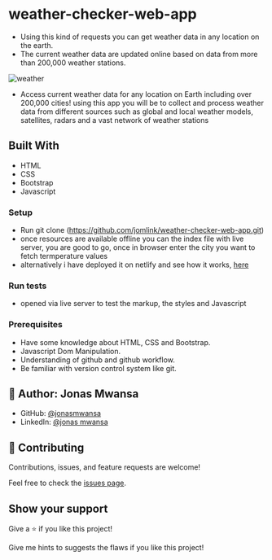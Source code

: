 # weather-checker-web-app

- Using this kind of requests you can get weather data in any location on the earth. 
- The current weather data are updated online based on data from more than 200,000 weather stations.

![weather](https://user-images.githubusercontent.com/36500444/178168738-fbd48f93-8beb-4749-bded-b789efce7402.PNG)

- Access current weather data for any location on Earth including over 200,000 cities! using this app you will be to collect and process weather data from 
  different sources such as global and local weather models, satellites, radars and a vast network of weather stations

## Built With

- HTML
- CSS
- Bootstrap
- Javascript

### Setup
- Run git clone (https://github.com/jomlink/weather-checker-web-app.git) 
- once resources are available offline you can the index file with live server, you are good to go, once in browser enter the city you want to fetch termperature values
- alternatively i have deployed it on netlify and see how it works, [here](https://globalweatherchecker.netlify.app/)

### Run tests
- opened via live server to test the markup, the styles and Javascript

### Prerequisites
- Have some knowledge about HTML, CSS  and Bootstrap.
- Javascript Dom Manipulation.
- Understanding of github and github workflow.
- Be familiar with version control system like git.

## 👤 Author: **Jonas Mwansa**

- GitHub: [@jonasmwansa](https://github.com/jonasmwansa)
- LinkedIn: [@jonas mwansa](https://www.linkedin.com/in/jonas-mwansa-787259155/)


## 🤝 Contributing

Contributions, issues, and feature requests are welcome!

Feel free to check the [issues page](https://github.com/jomlink/weather-checker-web-app/issues).

## Show your support

Give a ⭐️ if you like this project!

Give me hints to suggests the flaws if you like this project!

